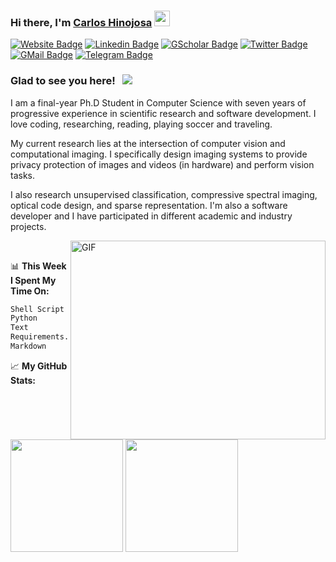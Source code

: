 ### Hi there, I'm <a href="https://carloshinojosa.me" target="_blank">Carlos Hinojosa</a> <img src="https://media.giphy.com/media/hvRJCLFzcasrR4ia7z/giphy.gif" width="25px">

[![Website Badge](https://img.shields.io/badge/Website-3b5998?style=flat-square&logo=google-chrome&logoColor=white)](https://carloshinojosa.me)
[![Linkedin Badge](https://img.shields.io/badge/-LinkedIn-0e76a8?style=flat-square&logo=Linkedin&logoColor=white)](https://www.linkedin.com/in/phdcarloshinojosa/)
[![GScholar Badge](https://img.shields.io/badge/GScholar-%2312100E.svg?&style=for-square&logo=googlescholar&logoColor=white)](https://scholar.google.com/citations?user=KP02_jwAAAAJ)
[![Twitter Badge](https://img.shields.io/badge/-Twitter-00acee?style=flat-square&logo=Twitter&logoColor=white)](https://twitter.com/CarlosH_93)
[![GMail Badge](https://img.shields.io/badge/-Email-DB4437?style=flat-square&logo=gmail&logoColor=white)](mailto:carlos.hinojosa93@gmail.com)
[![Telegram Badge](https://img.shields.io/badge/-Telegram-0088cc?style=flat-square&logo=Telegram&logoColor=white)](https://t.me/carlos_hinojosa)

### Glad to see you here! &nbsp; ![](https://visitor-badge.glitch.me/badge?page_id=carlosh93.carlosh93)

I am a final-year Ph.D Student in Computer Science with seven years of progressive experience in scientific research and software development. I love coding, researching, reading, playing soccer and traveling.

My current research lies at the intersection of computer vision and computational imaging. I specifically design imaging systems to provide privacy protection of images and videos (in hardware) and perform vision tasks.

I also research unsupervised classification, compressive spectral imaging, optical code design, and sparse representation. I'm also a software developer and I have participated in different academic and industry projects.

<img align="right" alt="GIF" src="https://raw.githubusercontent.com/abhisheknaiidu/abhisheknaiidu/master/code.gif?raw=true" width="408" height="318" />
</br>

📊 **This Week I Spent My Time On:**
<!--START_SECTION:waka-->

```txt
Shell Script       3 hrs 8 mins    █████████████▓░░░░░░░░░░░   54.60 %
Python             2 hrs 22 mins   ██████████▒░░░░░░░░░░░░░░   41.08 %
Text               5 mins          ▒░░░░░░░░░░░░░░░░░░░░░░░░   01.66 %
Requirements.txt   5 mins          ▒░░░░░░░░░░░░░░░░░░░░░░░░   01.50 %
Markdown           2 mins          ░░░░░░░░░░░░░░░░░░░░░░░░░   00.65 %
```

<!--END_SECTION:waka-->

📈 **My GitHub Stats:**

<p>
  <img height="180em" src="https://github-readme-stats.vercel.app/api?username=carlosh93&show_icons=true&hide_border=true&&count_private=true&include_all_commits=true" />
  <img height="180em" src="https://github-readme-stats.vercel.app/api/top-langs/?username=carlosh93&exclude_repo=KNN-Image-Classification&show_icons=true&hide_border=true&layout=compact&langs_count=8"/>
</p>
<!--
**carlosh93/carlosh93** is a ✨ _special_ ✨ repository because its `README.md` (this file) appears on your GitHub profile.

Here are some ideas to get you started:

- 🔭 I’m currently working on ...
- 🌱 I’m currently learning ...
- 👯 I’m looking to collaborate on ...
- 🤔 I’m looking for help with ...
- 💬 Ask me about ...
- 📫 How to reach me: ...
- 😄 Pronouns: ...
- ⚡ Fun fact: ...
-->

